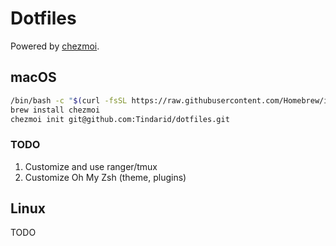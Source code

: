 # Dotfiles

Powered by [chezmoi](https://www.chezmoi.io/).

## macOS

```sh
/bin/bash -c "$(curl -fsSL https://raw.githubusercontent.com/Homebrew/install/HEAD/install.sh)"
brew install chezmoi 
chezmoi init git@github.com:Tindarid/dotfiles.git
```

### TODO
1. Customize and use ranger/tmux
2. Customize Oh My Zsh (theme, plugins)

## Linux
TODO
